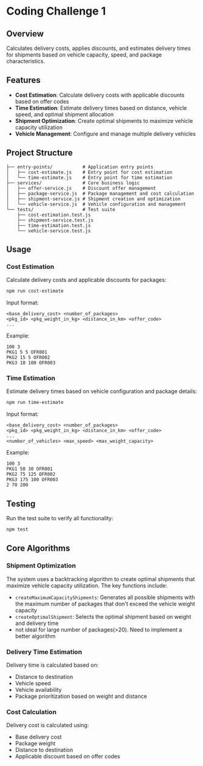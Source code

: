 # Coding Challenge 1

## Overview
Calculates delivery costs, applies discounts, and estimates delivery times for shipments based on vehicle capacity, speed, and package characteristics.

## Features
- **Cost Estimation**: Calculate delivery costs with applicable discounts based on offer codes
- **Time Estimation**: Estimate delivery times based on distance, vehicle speed, and optimal shipment allocation
- **Shipment Optimization**: Create optimal shipments to maximize vehicle capacity utilization
- **Vehicle Management**: Configure and manage multiple delivery vehicles

## Project Structure
```
├── entry-points/           # Application entry points
│   ├── cost-estimate.js    # Entry point for cost estimation
│   └── time-estimate.js    # Entry point for time estimation
├── services/               # Core business logic
│   ├── offer-service.js    # Discount offer management
│   ├── package-service.js  # Package management and cost calculation
│   ├── shipment-service.js # Shipment creation and optimization
│   └── vehicle-service.js  # Vehicle configuration and management
└── tests/                  # Test suite
    ├── cost-estimation.test.js
    ├── shipment-service.test.js
    ├── time-estimation.test.js
    └── vehicle-service.test.js
```

## Usage

### Cost Estimation
Calculate delivery costs and applicable discounts for packages:

```bash
npm run cost-estimate
```

Input format:
```
<base_delivery_cost> <number_of_packages>
<pkg_id> <pkg_weight_in_kg> <distance_in_km> <offer_code>
...
```

Example:
```
100 3
PKG1 5 5 OFR001
PKG2 15 5 OFR002
PKG3 10 100 OFR003
```

### Time Estimation
Estimate delivery times based on vehicle configuration and package details:

```bash
npm run time-estimate
```

Input format:
```
<base_delivery_cost> <number_of_packages>
<pkg_id> <pkg_weight_in_kg> <distance_in_km> <offer_code>
...
<number_of_vehicles> <max_speed> <max_weight_capacity>
```

Example:
```
100 3
PKG1 50 30 OFR001
PKG2 75 125 OFR002
PKG3 175 100 OFR003
2 70 200
```

## Testing

Run the test suite to verify all functionality:

```bash
npm test
```

## Core Algorithms

### Shipment Optimization
The system uses a backtracking algorithm to create optimal shipments that maximize vehicle capacity utilization. The key functions include:

- `createMaximumCapacityShipments`: Generates all possible shipments with the maximum number of packages that don't exceed the vehicle weight capacity
- `createOptimalShipment`: Selects the optimal shipment based on weight and delivery time
- not ideal for large number of packages(>20). Need to implement a better algorithm

### Delivery Time Estimation
Delivery time is calculated based on:

- Distance to destination
- Vehicle speed
- Vehicle availability
- Package prioritization based on weight and distance

### Cost Calculation
Delivery cost is calculated using:

- Base delivery cost
- Package weight
- Distance to destination
- Applicable discount based on offer codes


